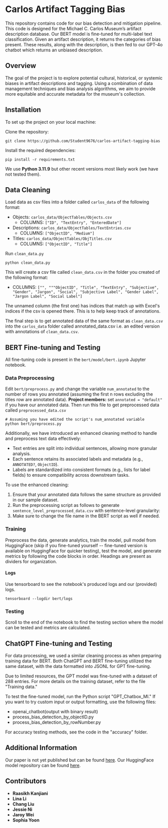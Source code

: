# Carlos Artifact Tagging Bias

This repository contains code for our bias detection and mitigation pipeline. This code is designed for the Michael C. Carlos Museum’s artifact description database. Our BERT model is fine-tuned for multi-label text classification. Given an artifact description, it returns the categories of bias present. These results, along with the description, is then fed to our GPT-4o chatbot which returns an unbiased description.

## Overview

The goal of the project is to explore potential cultural, historical, or systemic biases in artifact descriptions and tagging. Using a combination of data management techniques and bias analysis algorithms, we aim to provide more equitable and accurate metadata for the museum's collection.

## Installation

To set up the project on your local machine:

Clone the repository:

```
git clone https://github.com/Student9676/carlos-artifact-tagging-bias
```

Install the required dependencies:

```
pip install -r requirements.txt
```

We use **Python 3.11.9** but other recent versions most likely work (we have not tested them).

## Data Cleaning

Load data as csv files into a folder called `carlos_data` of the following format:  

* Objects: `carlos_data/ObjectTables/Objects.csv`
  * COLUMNS: `["ID", "TextEntry", "EnteredDate"]`
* Descriptions: `carlos_data/ObjectTables/TextEntries.csv`
  * COLUMNS: `["ObjectID", "Medium"]`
* Titles: `carlos_data/ObjectTables/ObjTitles.csv`
  * COLUMNS: `["ObjectID", "Title"]`

Run `clean_data.py`

```
python clean_data.py
```

This will create a csv file called `clean_data.csv` in the folder you created of the following format:

* COLUMNS: `["", """ObjectID", "Title", "TextEntry", "Subjective", "Gender", "Jargon", "Social", "Subjective Label", "Gender Label", "Jargon Label", "Social Label"]`

The unnamed column (the first one) has indices that match up with Excel's indices if the csv is opened there. This is to help keep track of annotations. 

The final step is to get annotated data of the same format as `clean_data.csv` into the `carlos_data` folder called annotated_data.csv i.e. an edited version with annotations of `clean_data.csv`.

## BERT Fine-tuning and Testing

All fine-tuning code is present in the `bert/model/bert.ipynb` Jupyter notebook.

### Data Preprocessing

Edit `bert/preprocess.py` and change the variable `num_annotated` to the number of rows you annotated (assuming the first n rows excluding the titles row are annotated data). **Project members:** set `annotated = "default"` if you have our annotated data. Then run this file to get preprocessed data called `preprocessed_data.csv`

```
# Assuming you have edited the script's num_annotated variable
python bert/preprocess.py
```
Additionally, we have introduced an enhanced cleaning method to handle and preprocess text data effectively:
- Text entries are split into individual sentences, allowing more granular analysis.
- Each sentence retains its associated labels and metadata (e.g., `ANNOTATED?`, `ObjectID`).
- Labels are standardized into consistent formats (e.g., lists for label fields) to ensure compatibility across downstream tasks.

To use the enhanced cleaning:
1. Ensure that your annotated data follows the same structure as provided in our sample dataset.
2. Run the preprocessing script as follows to generate `sentence_level_preprocessed_data.csv` with sentence-level granularity:
3. Make sure to change the file name in the BERT script as well if needed.
   
### Training

Preprocess the data, generate analytics, train the model, pull model from HuggingFace (skip if you fine-tuned yourself -- fine-tuned version is available on HuggingFace for quicker testing), test the model, and generate metrics by following the code blocks in order. Headings are present as dividers for organization.

#### Logs

Use tensorboard to see the notebook's produced logs and our (provided) logs.

```
tensorboard --logdir bert/logs
```

### Testing

Scroll to the end of the notebook to find the testing section where the model can be tested and metrics are calculated.

## ChatGPT Fine-tuning and Testing
For data processing, we used a similar cleaning process as when preparing training data for BERT. Both ChatGPT and BERT fine-tuning utilized the same dataset, with the data formatted into JSONL for GPT fine-tuning.

Due to limited resources, the GPT model was fine-tuned with a dataset of 288 entries. For more details on the training dataset, refer to the file "Training data."

To test the fine-tuned model, run the Python script "GPT_Chatbox_MI." If you want to try custom input or output formatting, use the following files:
- openai_chatbot(output with binary result)
- process_bias_detection_by_objectID.py
- process_bias_detection_by_rowNumber.py

For accuracy testing methods, see the code in the "accuracy" folder.


## Additional Information

Our paper is not yet published but can be found [here](https://drive.google.com/file/d/1BwXwciVGM6w-nuZKwceYzyzuNmEPcq1s/view?usp=sharing). Our HuggingFace model repository can be found [here](https://huggingface.co/raasikhk/carlos_bert_v2_2).

## Contributors

* **Raasikh Kanjiani**
* **Lina Li**
* **Chang Liu**
* **Jessie Ni**
* **Jaroy Wei**
* **Sophia Yoon**
